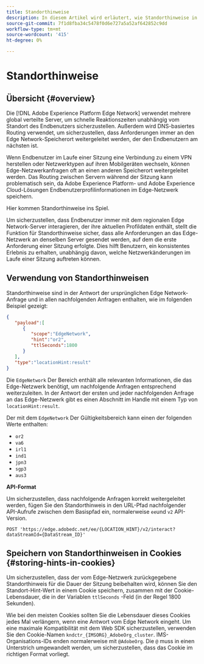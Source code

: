 ```yaml
---
title: Standorthinweise
description: In diesem Artikel wird erläutert, wie Standorthinweise in der Edge Network Server-API funktionieren, sodass Endbenutzeranfragen immer an denselben Server weitergeleitet werden können.
source-git-commit: 7f1d8fba34c5478f0d6e727a5a52af642852c9dd
workflow-type: tm+mt
source-wordcount: '415'
ht-degree: 0%

---
```



# Standorthinweise

## Übersicht {#overview}

Die [!DNL Adobe Experience Platform Edge Network] verwendet mehrere global verteilte Server, um schnelle Reaktionszeiten unabhängig vom Standort des Endbenutzers sicherzustellen. Außerdem wird DNS-basiertes Routing verwendet, um sicherzustellen, dass Anforderungen immer an den Edge Network-Speicherort weitergeleitet werden, der den Endbenutzern am nächsten ist.

Wenn Endbenutzer im Laufe einer Sitzung eine Verbindung zu einem VPN herstellen oder Netzwerktypen auf ihren Mobilgeräten wechseln, können Edge-Netzwerkanfragen oft an einen anderen Speicherort weitergeleitet werden. Das Routing zwischen Servern während der Sitzung kann problematisch sein, da Adobe Experience Platform- und Adobe Experience Cloud-Lösungen Endbenutzerprofilinformationen im Edge-Netzwerk speichern.

Hier kommen Standorthinweise ins Spiel.

Um sicherzustellen, dass Endbenutzer immer mit dem regionalen Edge Network-Server interagieren, der ihre aktuellen Profildaten enthält, stellt die Funktion für Standorthinweise sicher, dass alle Anforderungen an das Edge-Netzwerk an denselben Server gesendet werden, auf dem die erste Anforderung einer Sitzung erfolgte. Dies hilft Benutzern, ein konsistentes Erlebnis zu erhalten, unabhängig davon, welche Netzwerkänderungen im Laufe einer Sitzung auftreten können.

## Verwendung von Standorthinweisen

Standorthinweise sind in der Antwort der ursprünglichen Edge Network-Anfrage und in allen nachfolgenden Anfragen enthalten, wie im folgenden Beispiel gezeigt:

```json
{
   "payload":[
      {
         "scope":"EdgeNetwork",
         "hint":"or2",
         "ttlSeconds":1800
      }
   ],
   "type":"locationHint:result"
}
```

Die `EdgeNetwork` Der Bereich enthält alle relevanten Informationen, die das Edge-Netzwerk benötigt, um nachfolgende Anfragen entsprechend weiterzuleiten. In der Antwort der ersten und jeder nachfolgenden Anfrage an das Edge-Netzwerk gibt es einen Abschnitt im Handle mit einem Typ von `locationHint:result`.

Der mit dem `EdgeNetwork` Der Gültigkeitsbereich kann einen der folgenden Werte enthalten:

* `or2`
* `va6`
* `irl1`
* `ind1`
* `jpn3`
* `sgp3`
* `aus3`

**API-Format**

Um sicherzustellen, dass nachfolgende Anfragen korrekt weitergeleitet werden, fügen Sie den Standorthinweis in den URL-Pfad nachfolgender API-Aufrufe zwischen dem Basispfad ein, normalerweise `ee`und `v2` API-Version.

```http
POST 'https://edge.adobedc.net/ee/{LOCATION_HINT}/v2/interact?dataStreamId={DataStream_ID}'
```

## Speichern von Standorthinweisen in Cookies {#storing-hints-in-cookies}

Um sicherzustellen, dass der vom Edge-Netzwerk zurückgegebene Standorthinweis für die Dauer der Sitzung beibehalten wird, können Sie den Standort-Hint-Wert in einem Cookie speichern, zusammen mit der Cookie-Lebensdauer, die in der Variablen `ttlSeconds` -Feld (in der Regel 1800 Sekunden).

Wie bei den meisten Cookies sollten Sie die Lebensdauer dieses Cookies jedes Mal verlängern, wenn eine Antwort vom Edge Network eingeht. Um eine maximale Kompatibilität mit dem Web SDK sicherzustellen, verwenden Sie den Cookie-Namen `kndctr_{IMSORG}_AdobeOrg_cluster`. IMS-Organisations-IDs enden normalerweise mit `@AdobeOrg`. Die `@` muss in einen Unterstrich umgewandelt werden, um sicherzustellen, dass das Cookie im richtigen Format vorliegt.
